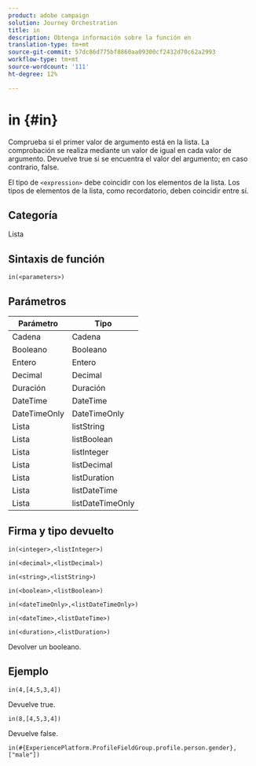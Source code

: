 ```yaml
---
product: adobe campaign
solution: Journey Orchestration
title: in
description: Obtenga información sobre la función en
translation-type: tm+mt
source-git-commit: 57dc86d775bf8860aa09300cf2432d70c62a2993
workflow-type: tm+mt
source-wordcount: '111'
ht-degree: 12%

---
```



# in {#in}

Comprueba si el primer valor de argumento está en la lista. La comprobación se realiza mediante un valor de igual en cada valor de argumento. Devuelve true si se encuentra el valor del argumento; en caso contrario, false.

El tipo de `<expression>` debe coincidir con los elementos de la lista. Los tipos de elementos de la lista, como recordatorio, deben coincidir entre sí.

## Categoría

Lista

## Sintaxis de función

`in(<parameters>)`

## Parámetros

| Parámetro | Tipo |
|-----------|------------------|
| Cadena | Cadena |
| Booleano | Booleano |
| Entero | Entero |
| Decimal | Decimal |
| Duración | Duración |
| DateTime | DateTime |
| DateTimeOnly | DateTimeOnly |
| Lista | listString |
| Lista | listBoolean |
| Lista | listInteger |
| Lista | listDecimal |
| Lista | listDuration |
| Lista | listDateTime |
| Lista | listDateTimeOnly |

## Firma y tipo devuelto

`in(<integer>,<listInteger>)`

`in(<decimal>,<listDecimal>)`

`in(<string>,<listString>)`

`in(<boolean>,<listBoolean>)`

`in(<dateTimeOnly>,<listDateTimeOnly>)`

`in(<dateTime>,<listDateTime>)`

`in(<duration>,<listDuration>)`

Devolver un booleano.

## Ejemplo

`in(4,[4,5,3,4])`

Devuelve true.

`in(8,[4,5,3,4])`

Devuelve false.

`in(#{ExperiencePlatform.ProfileFieldGroup.profile.person.gender}, ["male"])`
